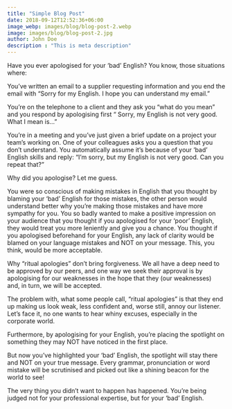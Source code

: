 ```yaml
---
title: "Simple Blog Post"
date: 2018-09-12T12:52:36+06:00
image_webp: images/blog/blog-post-2.webp
image: images/blog/blog-post-2.jpg
author: John Doe
description : "This is meta description"
---
```


Have you ever apologised for your ‘bad’ English? You know, those situations where:

You’ve written an email to a supplier requesting information and you end the email with “Sorry for my English. I hope you can understand my email.”

You’re on the telephone to a client and they ask you “what do you mean” and you respond by apologising first “ Sorry, my English is not very good. What I mean is…”

You’re in a meeting and you’ve just given a brief update on a project your team’s working on. One of your colleagues asks you a question that you don’t understand. You automatically assume it’s because of your ‘bad’ English skills and reply: “I’m sorry, but my English is not very good. Can you repeat that?”

Why did you apologise? Let me guess.

You were so conscious of making mistakes in English that you thought by blaming your ‘bad’ English for those mistakes, the other person would understand better why you’re making those mistakes and have more sympathy for you. You so badly wanted to make a positive impression on your audience that you thought if you apologised for your ‘poor’ English, they would treat you more leniently and give you a chance. You thought if you apologised beforehand for your English, any lack of clarity would be blamed on your language mistakes and NOT on your message. This, you think, would be more acceptable.

Why “ritual apologies” don’t bring forgiveness.
We all have a deep need to be approved by our peers, and one way we seek their approval is by apologising for our weaknesses in the hope that they (our weaknesses) and, in turn, we will be accepted.

The problem with, what some people call, “ritual apologies” is that they end up making us look weak, less confident and, worse still, annoy our listener. Let’s face it, no one wants to hear whiny excuses, especially in the corporate world.

Furthermore, by apologising for your English, you’re placing the spotlight on something they may NOT have noticed in the first place.

But now you’ve highlighted your ‘bad’ English, the spotlight will stay there and NOT on your true message. Every grammar, pronunciation or word mistake will be scrutinised and picked out like a shining beacon for the world to see!

The very thing you didn’t want to happen has happened. You’re being judged not for your professional expertise, but for your ‘bad’ English.
